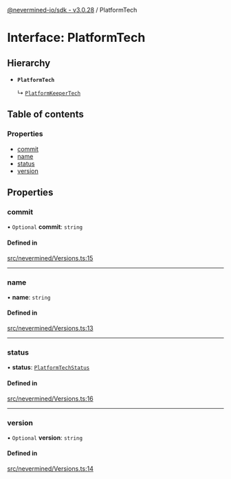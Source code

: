 [@nevermined-io/sdk - v3.0.28](../code-reference.md) / PlatformTech

# Interface: PlatformTech

## Hierarchy

- **`PlatformTech`**

  ↳ [`PlatformKeeperTech`](PlatformKeeperTech.md)

## Table of contents

### Properties

- [commit](PlatformTech.md#commit)
- [name](PlatformTech.md#name)
- [status](PlatformTech.md#status)
- [version](PlatformTech.md#version)

## Properties

### commit

• `Optional` **commit**: `string`

#### Defined in

[src/nevermined/Versions.ts:15](https://github.com/nevermined-io/sdk-js/blob/2c5b70a398b96158415b2a3c97669bf5963dd8f3/src/nevermined/Versions.ts#L15)

---

### name

• **name**: `string`

#### Defined in

[src/nevermined/Versions.ts:13](https://github.com/nevermined-io/sdk-js/blob/2c5b70a398b96158415b2a3c97669bf5963dd8f3/src/nevermined/Versions.ts#L13)

---

### status

• **status**: [`PlatformTechStatus`](../enums/PlatformTechStatus.md)

#### Defined in

[src/nevermined/Versions.ts:16](https://github.com/nevermined-io/sdk-js/blob/2c5b70a398b96158415b2a3c97669bf5963dd8f3/src/nevermined/Versions.ts#L16)

---

### version

• `Optional` **version**: `string`

#### Defined in

[src/nevermined/Versions.ts:14](https://github.com/nevermined-io/sdk-js/blob/2c5b70a398b96158415b2a3c97669bf5963dd8f3/src/nevermined/Versions.ts#L14)
